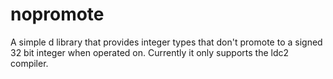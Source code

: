 # nopromote
A simple d library that provides integer types that don't promote to a signed 32 bit integer when operated on. 
Currently it only supports the ldc2 compiler.

